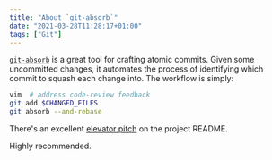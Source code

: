 ```yaml
---
title: "About `git-absorb`"
date: "2021-03-28T11:28:17+01:00"
tags: ["Git"]
---
```


[`git-absorb`](https://github.com/tummychow/git-absorb) is a great tool for crafting atomic commits. Given some uncommitted
changes, it automates the process of identifying which commit to squash each
change into. The workflow is simply:

```bash
vim  # address code-review feedback
git add $CHANGED_FILES
git absorb --and-rebase
```

There's an excellent [elevator pitch](https://github.com/tummychow/git-absorb#elevator-pitch) on
the project README.

Highly recommended.
